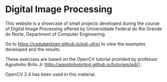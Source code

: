 # Digital Image Processing

This website is a showcase of small projects developed during the course of Digital Image Processing offered by Universidade Federal do Rio Grande do Norte, Department of Computer Engineering.

Go to https://cadubentzen.github.io/pdi-ufrn/ to view the examples developed and the results.

These exercises are based on the OpenCV tutorial provided by professor Agostinho Brito Jr (http://agostinhobritojr.github.io/tutoriais/pdi/). 

OpenCV 2.4 has been used in this material.
